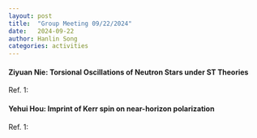 ```yaml
---
layout: post
title:  "Group Meeting 09/22/2024"
date:   2024-09-22
author: Hanlin Song
categories: activities
---
```


#### Ziyuan Nie: Torsional Oscillations of Neutron Stars under ST Theories


Ref. 1: [](https://academic.oup.com/mnras/article/203/2/457/1111456)


####  Yehui Hou: Imprint of Kerr spin on near-horizon polarization

Ref. 1: [](https://arxiv.org/abs/2409.07248)
